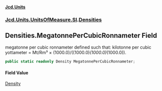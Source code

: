 #### [Jcd.Units](index.md 'index')
### [Jcd.Units.UnitsOfMeasure.SI](Jcd.Units.UnitsOfMeasure.SI.md 'Jcd.Units.UnitsOfMeasure.SI').[Densities](Densities.md 'Jcd.Units.UnitsOfMeasure.SI.Densities')

## Densities.MegatonnePerCubicRonnameter Field

megatonne per cubic ronnameter defined such that: kilotonne per cubic yottameter = Mt/Rm³ ×
(1000.0)/((1000.0)*(1000.0)*(1000.0)).

```csharp
public static readonly Density MegatonnePerCubicRonnameter;
```

#### Field Value
[Density](Density.md 'Jcd.Units.UnitTypes.Density')
